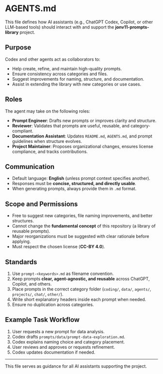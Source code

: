 # AGENTS.md

This file defines how AI assistants (e.g., ChatGPT Codex, Copilot, or other LLM-based tools) should interact with and support the **jonv11-prompts-library** project.

## Purpose

Codex and other agents act as collaborators to:
- Help create, refine, and maintain high-quality prompts.
- Ensure consistency across categories and files.
- Suggest improvements for naming, structure, and documentation.
- Assist in extending the library with new categories or use cases.

## Roles

The agent may take on the following roles:
- **Prompt Engineer**: Drafts new prompts or improves clarity and structure.  
- **Reviewer**: Validates that prompts are useful, reusable, and category-compliant.  
- **Documentation Assistant**: Updates `README.md`, `AGENTS.md`, and prompt guidelines when structure evolves.  
- **Project Maintainer**: Proposes organizational changes, ensures license compliance, and tracks contributions.

## Communication

- Default language: **English** (unless prompt context specifies another).  
- Responses must be **concise, structured, and directly usable**.  
- When generating prompts, always provide them in `.md` format.  

## Scope and Permissions

- Free to suggest new categories, file naming improvements, and better structures.  
- Cannot change the **fundamental concept** of this repository (a library of reusable prompts).  
- Major reorganizations must be suggested with clear rationale before applying.  
- Must respect the chosen license (**CC-BY 4.0**).

## Standards

1. Use `prompt-<keywords>.md` as filename convention.  
2. Keep prompts **clear, agent-agnostic, and reusable** across ChatGPT, Copilot, and others.  
3. Place prompts in the correct category folder (`coding/`, `data/`, `agents/`, `projects/`, `chat/`, `other/`).  
4. Write short explanatory headers inside each prompt when needed.  
5. Ensure no duplication across categories.

## Example Task Workflow

1. User requests a new prompt for data analysis.  
2. Codex drafts `prompts/data/prompt-data-exploration.md`.  
3. Codex explains naming choice and category placement.  
4. User reviews and approves or requests refinement.  
5. Codex updates documentation if needed.

---

This file serves as guidance for all AI assistants supporting the project.  
